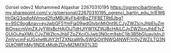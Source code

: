 Gorsel odev2
Mohammed Alqashar
22670310195
https://ogrencibartinedu-my.sharepoint.com/:v:/g/personal/22670310195_ogrenci_bartin_edu_tr/EW6HrGkQ3qdIqNVmod2fizMBUKvFb4HBgZ7IFBETRt6Jbg?e=9SC9og&nav=eyJwbGF5YmFja09wdGlvbnMiOnt9LCJyZWZlcnJhbEluZm8iOnsicmVmZXJyYWxBcHAiOiJTdHJlYW1XZWJBcHAiLCJyZWZlcnJhbE1vZGUiOiJtaXMiLCJyZWZlcnJhbFZpZXciOiJwb3N0cm9sbC1jb3B5bGluayIsInJlZmVycmFsUGxheWJhY2tTZXNzaW9uSWQiOiI1NWQ4NWFiYi0yZWZiLTQ3NGUtOWFhMy1lNDExMjdhZDIyM2MifX0%3D
